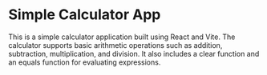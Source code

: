 # Simple Calculator App

This is a simple calculator application built using React and Vite. The calculator supports basic arithmetic operations such as addition, subtraction, multiplication, and division. It also includes a clear function and an equals function for evaluating expressions.
